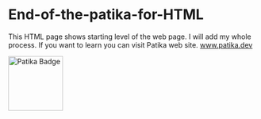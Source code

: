 # End-of-the-patika-for-HTML


This HTML page shows starting level of the web page. I will add my whole process. If you want to learn you can visit Patika web site.
 www.patika.dev 
 
 <a href="https://app.patika.dev/feycot" target="blank"><img src="https://global-uploads.webflow.com/6097e0eca1e87557da031fef/609859a191abe5d64b17fed3_Patika%20logo-p-500.png" height="110" alt="Patika Badge"/></a>
